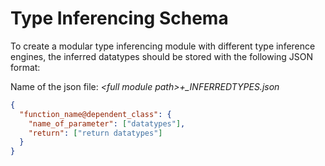 # Type Inferencing Schema
To create a modular type inferencing module with different type inference engines, the inferred datatypes should be stored with the following JSON format:

Name of the json file: *\<full module path\>+_INFERREDTYPES.json*
```json
{
  "function_name@dependent_class": {
    "name_of_parameter": ["datatypes"],
    "return": ["return datatypes"]
  }
}
```